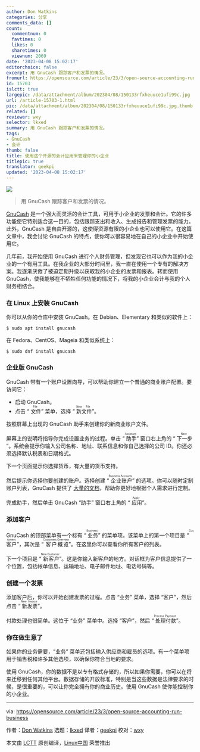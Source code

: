 ```yaml
---
author: Don Watkins
categories: 分享
comments_data: []
count:
  commentnum: 0
  favtimes: 0
  likes: 0
  sharetimes: 0
  viewnum: 2069
date: '2023-04-08 15:02:17'
editorchoice: false
excerpt: 用 GnuCash 跟踪客户和发票的情况。
fromurl: https://opensource.com/article/23/3/open-source-accounting-run-business
id: 15703
islctt: true
largepic: /data/attachment/album/202304/08/150133rfxheuuce1ufi99c.jpg
url: /article-15703-1.html
pic: /data/attachment/album/202304/08/150133rfxheuuce1ufi99c.jpg.thumb.jpg
related: []
reviewer: wxy
selector: lkxed
summary: 用 GnuCash 跟踪客户和发票的情况。
tags:
- GnuCash
- 会计
thumb: false
title: 使用这个开源的会计应用来管理你的小企业
titlepic: true
translator: geekpi
updated: '2023-04-08 15:02:17'
---
```


![](/data/attachment/album/202304/08/150133rfxheuuce1ufi99c.jpg)



> 
> 用 GnuCash 跟踪客户和发票的情况。
> 
> 
> 


[GnuCash](https://www.gnucash.org/) 是一个强大而灵活的会计工具，可用于小企业的发票和会计。它的许多功能使它特别适合这一目的，包括跟踪支出和收入、生成报告和管理发票的能力。此外，GnuCash 是自由开源的，这使得资源有限的小企业也可以使用它。在这篇文章中，我会讨论 GnuCash 的特点，使你可以很容易地在自己的小企业中开始使用它。


几年前，我开始使用 GnuCash 进行个人财务管理，但发现它也可以作为我的小企业的一个有用工具。在我企业的大部分时间里，我一直在使用一个专有的解决方案。我逐渐厌倦了被迫定期升级以获取我的小企业的发票和报表。转而使用 GnuCash，使我能够在不牺牲任何功能的情况下，将我的小企业会计与我的个人财务相结合。


### 在 Linux 上安装 GnuCash


你可以从你的仓库中安装 GnuCash。在 Debian、Elementary 和类似的软件上：



```
$ sudo apt install gnucash

```

在 Fedora、CentOS、Mageia 和类似系统上：



```
$ sudo dnf install gnucash

```

### 企业版 GnuCash


GnuCash 带有一个账户设置向导，可以帮助你建立一个普通的商业账户配置。要访问它：


* 启动 GnuCash。
* 点击 “<ruby> 文件 <rt>  File </rt></ruby>” 菜单，选择 “<ruby> 新文件 <rt>  New File </rt></ruby>”。


按照屏幕上出现的 GnuCash 助手来创建你的新商业账户文件。


屏幕上的说明将指导你完成设置业务的过程。单击 “<ruby> 助手 <rt>  Assistant </rt></ruby>” 窗口右上角的 “<ruby> 下一步 <rt>  Next </rt></ruby>”。系统会提示你输入公司名称、地址、联系信息和你自己选择的公司 ID。你还必须选择默认税表和日期格式。


下一个页面提示你选择货币，有大量的货币支持。


然后提示你选择你要创建的账户。选择创建 “<ruby> 企业账户 <rt>  Business Accounts </rt></ruby>” 的选项。你可以随时定制账户列表，GnuCash 提供了 [大量的文档](https://www.gnucash.org/docs/v4/C/gnucash-guide/bus_setup.html)，帮助你更好地根据个人需求进行定制。


完成助手，然后单击 GnuCash “助手” 窗口右上角的 “<ruby> 应用 <rt>  Apply </rt></ruby>”。


### 添加客户


GnuCash 的顶部菜单有一个标有 “<ruby> 业务 <rt>  Business </rt></ruby>” 的菜单项。该菜单上的第一个项目是 “<ruby> 客户 <rt>  Customers </rt></ruby>”，其次是 “<ruby> 客户概览 <rt>  Customers Overview </rt></ruby>”。在这里你可以查看你所有客户的列表。


下一个项目是 “<ruby> 新客户 <rt>  New Customer </rt></ruby>”。这是你输入新客户的地方。对话框为客户信息提供了一个位置，包括帐单信息、运输地址、电子邮件地址、电话号码等。


### 创建一个发票


添加客户后，你可以开始创建发票的过程。点击 “业务” 菜单，选择 “客户”，然后点击 “<ruby> 新发票 <rt>  New Invoice </rt></ruby>”。


付款处理也很简单。这位于 “业务” 菜单中。选择 “客户”，然后 “<ruby> 处理付款 <rt>  Process Payment </rt></ruby>”。


### 你在做生意了


如果你的业务需要，“业务” 菜单还包括输入供应商和雇员的选项。有一个菜单项用于销售税和许多其他选项，以确保你符合当地的要求。


使用 GnuCash，你的数据不是以专有格式存储的，所以如果你需要，你可以在将来迁移到任何其他平台。数据存储的开放标准，特别是当这些数据是法律要求的时候，是很重要的，可以让你完全拥有你的商业历史。使用 GnuCash 使你能控制你的小企业。




---


via: <https://opensource.com/article/23/3/open-source-accounting-run-business>


作者：[Don Watkins](https://opensource.com/users/don-watkins) 选题：[lkxed](https://github.com/lkxed/) 译者：[geekpi](https://github.com/geekpi) 校对：[wxy](https://github.com/wxy)


本文由 [LCTT](https://github.com/LCTT/TranslateProject) 原创编译，[Linux中国](https://linux.cn/) 荣誉推出